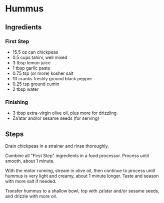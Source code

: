 # Hummus

## Ingredients

### First Step

- 15.5 oz can chickpeas
- 0.5 cups tahini, well mixed
- 3 tbsp lemon juice
- 1 tbsp garlic paste
- 0.75 tsp (or more) kosher salt
- 10 cranks freshly ground black pepper
- 0.25 tsp ground cumin
- 2 tbsp water

### Finishing

- 3 tbsp extra-virgin olive oil, plus more for drizzling
- Za’atar and/or sesame seeds (for serving)

## Steps

Drain chickpeas in a strainer and rinse thoroughly.

Combine all "First Step" ingredients in a food processor. Process until smooth, about 1 minute.

With the motor running, stream in olive oil, then continue to process until hummus is very light and creamy, about 1 minute longer. Taste and season with more salt if needed.

Transfer hummus to a shallow bowl, top with za’atar and/or sesame seeds, and drizzle with more oil.

